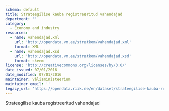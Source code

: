 ```yaml
---
schema: default
title: Strateegilise kauba registreeritud vahendajad
department: ''
category:
  - Economy and industry
resources:
  - name: vahendajad.xml
    url: 'http://opendata.vm.ee/stratkom/vahendajad.xml'
    format: XML
  - name: vahendajad.xsd
    url: 'http://opendata.vm.ee/stratkom/vahendajad.xsd'
    format: skeem
license: 'http://creativecommons.org/licenses/by/3.0/'
date_issued: 07/01/2016
date_modified: 07/01/2016
maintainer: Välisministeerium
maintainer_email: ''
legacy_url: 'https://opendata.riik.ee/en/dataset/strateegilise-kauba-registreeritud-vahendajad'
---
```

Strateegilise kauba registreeritud vahendajad
